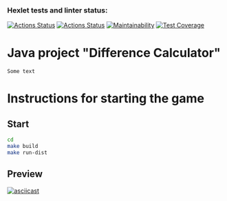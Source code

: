 ### Hexlet tests and linter status:
[![Actions Status](https://github.com/Aivaseda/java-project-71/actions/workflows/hexlet-check.yml/badge.svg)](https://github.com/Aivaseda/java-project-71/actions)
[![Actions Status](https://github.com/Aivaseda/java-project-71/actions/workflows/main.yml/badge.svg)](https://github.com/Aivaseda/java-project-71/actions)
[![Maintainability](https://api.codeclimate.com/v1/badges/025f5c5e50e8d097dad8/maintainability)](https://codeclimate.com/github/Aivaseda/java-project-71/maintainability)
[![Test Coverage](https://api.codeclimate.com/v1/badges/025f5c5e50e8d097dad8/test_coverage)](https://codeclimate.com/github/Aivaseda/java-project-71/test_coverage)

# Java project "Difference Calculator"
```
Some text
```
# Instructions for starting the game
## Start

```bash
cd 
make build
make run-dist
```
## Preview



[![asciicast](https://asciinema.org/a/nKcwPIOZrady27N8wjfiUdIkJ.svg)](https://asciinema.org/a/nKcwPIOZrady27N8wjfiUdIkJ)